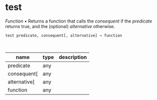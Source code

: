 # test

_Function_ &bull; Returns a function that calls the _consequent_ if the _predicate_ returns true, and the (optional) _alternative_ otherwise.

<pre><code>test predicate, consequent[, alternative] &rarr; function</code></pre>
<br>

| name | type | description |
|------|------|-------------|
|predicate|any||
|consequent[|any||
|alternative]|any||
|function|any||


